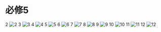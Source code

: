 # 必修5

2
![2](../../book/人教版高中数学A版必修5/人教版高中数学A版必修5_2.png)
3
![3](../../book/人教版高中数学A版必修5/人教版高中数学A版必修5_3.png)
4
![4](../../book/人教版高中数学A版必修5/人教版高中数学A版必修5_4.png)
5
![5](../../book/人教版高中数学A版必修5/人教版高中数学A版必修5_5.png)
6
![6](../../book/人教版高中数学A版必修5/人教版高中数学A版必修5_6.png)
7
![7](../../book/人教版高中数学A版必修5/人教版高中数学A版必修5_7.png)
8
![8](../../book/人教版高中数学A版必修5/人教版高中数学A版必修5_8.png)
9
![9](../../book/人教版高中数学A版必修5/人教版高中数学A版必修5_9.png)
10
![10](../../book/人教版高中数学A版必修5/人教版高中数学A版必修5_10.png)
11
![11](../../book/人教版高中数学A版必修5/人教版高中数学A版必修5_11.png)
12
![12](../../book/人教版高中数学A版必修5/人教版高中数学A版必修5_12.png)

